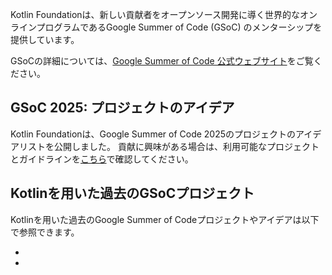 [//]: # (title: KotlinとGoogle Summer of Code)

Kotlin Foundationは、新しい貢献者をオープンソース開発に導く世界的なオンラインプログラムであるGoogle Summer of Code (GSoC) のメンターシップを提供しています。

GSoCの詳細については、[Google Summer of Code 公式ウェブサイト](https://summerofcode.withgoogle.com/)をご覧ください。

## GSoC 2025: プロジェクトのアイデア

Kotlin Foundationは、Google Summer of Code 2025のプロジェクトのアイデアリストを公開しました。
貢献に興味がある場合は、利用可能なプロジェクトとガイドラインを[こちら](gsoc-2025.md)で確認してください。

## Kotlinを用いた過去のGSoCプロジェクト

Kotlinを用いた過去のGoogle Summer of Codeプロジェクトやアイデアは以下で参照できます。

* [](gsoc-2024.md)
* [](gsoc-2023.md)